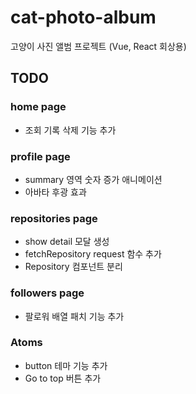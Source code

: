 # cat-photo-album
고양이 사진 앨범 프로젝트 (Vue, React 회상용)

## TODO

### home page
- 조회 기록 삭제 기능 추가

### profile page
- summary 영역 숫자 증가 애니메이션
- 아바타 후광 효과

### repositories page
- show detail 모달 생성
- fetchRepository request 함수 추가
- Repository 컴포넌트 분리

### followers page
- 팔로워 배열 패치 기능 추가

### Atoms
- button 테마 기능 추가
- Go to top 버튼 추가
